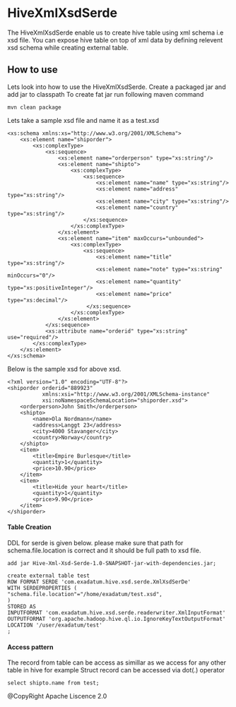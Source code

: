 # HiveXmlXsdSerde

The HiveXmlXsdSerde enable us to create hive table using xml schema i.e xsd file. You
can expose hive table on top of xml data by defining relevent xsd schema while creating 
external table.


## How to use 
Lets look into how to use the HiveXmlXsdSerde. Create a packaged jar and add jar to classpath
To create fat jar run following maven command
```
mvn clean package
```
Lets take a sample xsd file and name it as a test.xsd 
```
<xs:schema xmlns:xs="http://www.w3.org/2001/XMLSchema">
    <xs:element name="shiporder">
        <xs:complexType>
            <xs:sequence>
                <xs:element name="orderperson" type="xs:string"/>
                <xs:element name="shipto">
                    <xs:complexType>
                        <xs:sequence>
                            <xs:element name="name" type="xs:string"/>
                            <xs:element name="address" type="xs:string"/>
                            <xs:element name="city" type="xs:string"/>
                            <xs:element name="country" type="xs:string"/>
                        </xs:sequence>
                    </xs:complexType>
                </xs:element>
                <xs:element name="item" maxOccurs="unbounded">
                    <xs:complexType>
                        <xs:sequence>
                            <xs:element name="title" type="xs:string"/>
                            <xs:element name="note" type="xs:string" minOccurs="0"/>
                            <xs:element name="quantity" type="xs:positiveInteger"/>
                            <xs:element name="price" type="xs:decimal"/>
                         </xs:sequence>
                    </xs:complexType>
                </xs:element>
            </xs:sequence>
            <xs:attribute name="orderid" type="xs:string" use="required"/>
        </xs:complexType>
    </xs:element>
</xs:schema>

```

Below is the sample xsd for above xsd.

```
<?xml version="1.0" encoding="UTF-8"?>
<shiporder orderid="889923"
           xmlns:xsi="http://www.w3.org/2001/XMLSchema-instance"
           xsi:noNamespaceSchemaLocation="shiporder.xsd">
    <orderperson>John Smith</orderperson>
    <shipto>
        <name>Ola Nordmann</name>
        <address>Langgt 23</address>
        <city>4000 Stavanger</city>
        <country>Norway</country>
    </shipto>
    <item>
        <title>Empire Burlesque</title>
        <quantity>1</quantity>
        <price>10.90</price>
    </item>
    <item>
        <title>Hide your heart</title>
        <quantity>1</quantity>
        <price>9.90</price>
    </item>
</shiporder>

```

#### Table Creation
DDL for serde is given below. please make sure that path for 
schema.file.location is correct and it should be full path to xsd file.
```
add jar Hive-Xml-Xsd-Serde-1.0-SNAPSHOT-jar-with-dependencies.jar;

create external table test 
ROW FORMAT SERDE 'com.exadatum.hive.xsd.serde.XmlXsdSerDe'
WITH SERDEPROPERTIES (
"schema.file.location"="/home/exadatum/test.xsd",
)
STORED AS
INPUTFORMAT 'com.exadatum.hive.xsd.serde.readerwriter.XmlInputFormat'
OUTPUTFORMAT 'org.apache.hadoop.hive.ql.io.IgnoreKeyTextOutputFormat'
LOCATION '/user/exadatum/test'
;
```


#### Access pattern 
The record from table can be access as simillar as we access for any other table in hive for example Struct record can be accessed via dot(.) operator
```
select shipto.name from test;
```


@CopyRight Apache Liscence 2.0